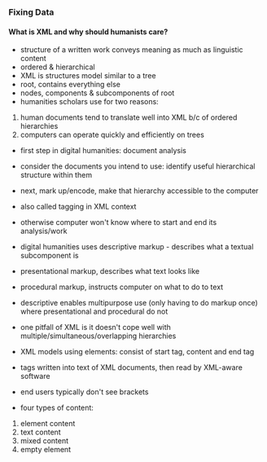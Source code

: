 ### Fixing Data

#### What is XML and why should humanists care?
* structure of a written work conveys meaning as much as linguistic content
* ordered & hierarchical
* XML is structures model similar to a tree 
* root, contains everything else
* nodes, components & subcomponents of root
* humanities scholars use for two reasons:

1. human documents tend to translate well into XML b/c of ordered hierarchies
2. computers can operate quickly and efficiently on trees 

* first step in digital humanities: document analysis
* consider the documents you intend to use: identify useful hierarchical structure within them
* next, mark up/encode, make that hierarchy accessible to the computer 
* also called tagging in XML context
* otherwise computer won't know where to start and end its analysis/work
* digital humanities uses descriptive markup - describes what a textual subcomponent is
* presentational markup, describes what text looks like
* procedural markup, instructs computer on what to do to text 
* descriptive enables multipurpose use (only having to do markup once) where presentational and procedural do not
* one pitfall of XML is it doesn't cope well with multiple/simultaneous/overlapping hierarchies

* XML models using elements: consist of start tag, content and end tag
* tags written into text of XML documents, then read by XML-aware software
* end users typically don't see brackets
* four types of content:
1. element content
2. text content
3. mixed content
4. empty element 